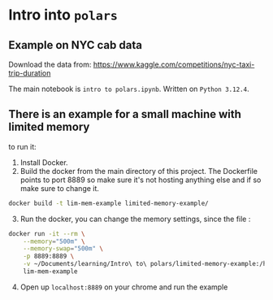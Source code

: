 # Intro into `polars`

## Example on NYC cab data

Download the data from: https://www.kaggle.com/competitions/nyc-taxi-trip-duration

The main notebook is `intro to polars.ipynb`.
Written on `Python 3.12.4`.

## There is an example for a small machine with limited memory
to run it:
1. Install Docker.
2. Build the docker from the main directory of this project. The Dockerfile points to port 8889 so make sure it's not hosting anything else and if so make sure to change it.
```bash
docker build -t lim-mem-example limited-memory-example/
```
3. Run the docker, you can change the memory settings, since the file :
```bash
docker run -it --rm \
    --memory="500m" \
    --memory-swap="500m" \
    -p 8889:8889 \
    -v ~/Documents/learning/Intro\ to\ polars/limited-memory-example:/home/jovyan/work \
    lim-mem-example
```
4. Open up `localhost:8889` on your chrome and run the example

